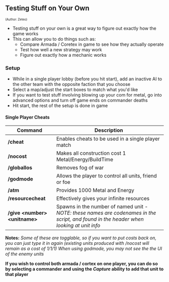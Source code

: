 ## Testing Stuff on Your Own
<sup><sup>(Author: Zeteo)</sup></sup>

- Testing stuff on your own is a great way to figure out exactly how the game works
- This can allow you to do things such as:
	- Compare Armada / Coretex in game to see how they actually operate
   	- Test how well a new strategy may work
   	- Figure out exactly how a mechanic works


### Setup

- While in a single player lobby (before you hit start), add an inactive AI to the other team with the opposite faction that you choose
- Select a map/adjust the start boxes to match what you'd like
- If you want to test stuff involving blowing up your com for metal, go into advanced options and turn off game ends on commander deaths
- Hit start, the rest of the setup is done in game

#### Single Player Cheats

| Command | Description |
| --- | --- |
| **/cheat** | Enables cheats to be used in a single player match |
| **/nocost** | Makes all construction cost 1 Metal/Energy/BuildTime |
| **/globallos** | Removes fog of war |
| **/godmode** | Allows the player to control all units, friend or foe |
| **/atm** | Provides 1000 Metal and Energy |
| **/resourcecheat** | Effectively gives your infinite resources |
| **/give \<number\> \<unitname\>** | Spawns in the number of named unit - *NOTE: these names are codenames in the script, and found in the header when looking at unit info* |


**Notes:**
*Some of these are togglable, so if you want to put costs back on, you can just type it in again (existing units produced with /nocost will remain as a cost of 1/1/1)*
*When using godmode, you may not see the the UI of the enemy units*

**If you wish to control both armada / cortex on one player, you can do so by selecting a commander and using the *Capture* ability to add that unit to that player**








